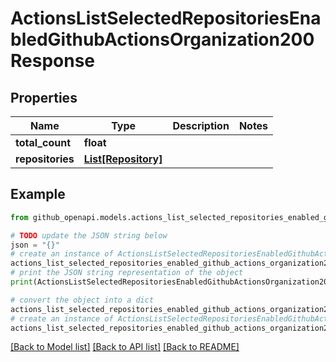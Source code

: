 # ActionsListSelectedRepositoriesEnabledGithubActionsOrganization200Response


## Properties

Name | Type | Description | Notes
------------ | ------------- | ------------- | -------------
**total_count** | **float** |  | 
**repositories** | [**List[Repository]**](Repository.md) |  | 

## Example

```python
from github_openapi.models.actions_list_selected_repositories_enabled_github_actions_organization200_response import ActionsListSelectedRepositoriesEnabledGithubActionsOrganization200Response

# TODO update the JSON string below
json = "{}"
# create an instance of ActionsListSelectedRepositoriesEnabledGithubActionsOrganization200Response from a JSON string
actions_list_selected_repositories_enabled_github_actions_organization200_response_instance = ActionsListSelectedRepositoriesEnabledGithubActionsOrganization200Response.from_json(json)
# print the JSON string representation of the object
print(ActionsListSelectedRepositoriesEnabledGithubActionsOrganization200Response.to_json())

# convert the object into a dict
actions_list_selected_repositories_enabled_github_actions_organization200_response_dict = actions_list_selected_repositories_enabled_github_actions_organization200_response_instance.to_dict()
# create an instance of ActionsListSelectedRepositoriesEnabledGithubActionsOrganization200Response from a dict
actions_list_selected_repositories_enabled_github_actions_organization200_response_from_dict = ActionsListSelectedRepositoriesEnabledGithubActionsOrganization200Response.from_dict(actions_list_selected_repositories_enabled_github_actions_organization200_response_dict)
```
[[Back to Model list]](../README.md#documentation-for-models) [[Back to API list]](../README.md#documentation-for-api-endpoints) [[Back to README]](../README.md)


